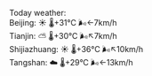 Today weather:  
Beijing: ☀️   🌡️+31°C 🌬️←7km/h  
Tianjin: ⛅️  🌡️+30°C 🌬️↖7km/h  
Shijiazhuang: ☀️   🌡️+36°C 🌬️↖10km/h  
Tangshan: ☁️   🌡️+29°C 🌬️←13km/h  
